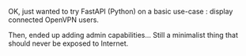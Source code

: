 OK, just wanted to try FastAPI (Python) on a basic use-case : display connected OpenVPN users.

Then, ended up adding admin capabilities...
Still a minimalist thing that should never be exposed to Internet.

